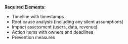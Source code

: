 **Required Elements:**
- Timeline with timestamps
- Root cause analysis (including any silent assumptions)
- Impact assessment (users, data, revenue)
- Action items with owners and deadlines
- Prevention measures